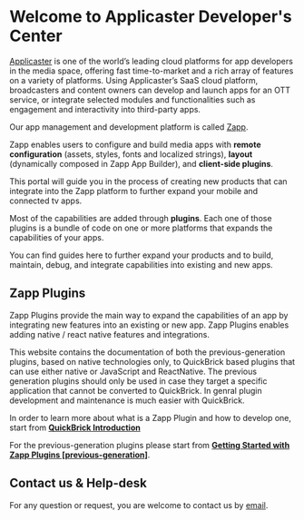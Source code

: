 # Welcome to Applicaster Developer's Center

[Applicaster](https://www.applicaster.com) is one of the world’s leading cloud platforms for app developers in the media space, offering fast time-to-market and a rich array of features on a variety of platforms. Using Applicaster’s SaaS cloud platform, broadcasters and content owners can develop and launch apps for an OTT service, or integrate selected modules and functionalities such as engagement and interactivity into third-party apps.

Our app management and development platform is called [Zapp](https://www.applicaster.com/platform).

Zapp enables users to configure and build media apps with **remote configuration** (assets, styles, fonts and localized strings), **layout** (dynamically composed in Zapp App Builder), and **client-side plugins**.

This portal will guide you in the process of creating new products that can integrate into the Zapp platform to further expand your mobile and connected tv apps.

Most of the capabilities are added through **plugins**.
Each one of those plugins is a bundle of code on one or more platforms that expands the capabilities of your apps.

You can find guides here to further expand your products and to build, maintain, debug, and integrate capabilities into existing and new apps.

## Zapp Plugins

Zapp Plugins provide the main way to expand the capabilities of an app by integrating new features into an existing or new app.
Zapp Plugins enables adding native / react native features and integrations.

This website contains the documentation of both the previous-generation plugins, based on native technologies only, to QuickBrick based plugins that can use either native or JavaScript and ReactNative.
The previous generation plugins should only be used in case they target a specific application that cannot be converted to QuickBrick. In genral plugin development and maintenance is much easier with QuickBrick.

In order to learn more about what is a Zapp Plugin and how to develop one, start from [**QuickBrick Introduction**](/quick-brick/intro.md)

For the previous-generation plugins please start from [**Getting Started with Zapp Plugins [previous-generation]**](/getting-started/zapp-plugins.md).

## Contact us & Help-desk

For any question or request, you are welcome to contact us by [email](mailto:support@applicaster.com).

